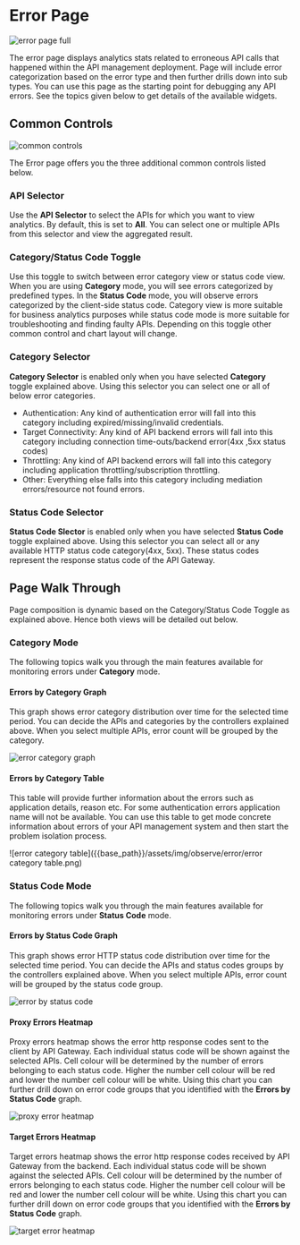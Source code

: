 # Error Page
![error page full]({{base_path}}/assets/img/observe/error/error-page-full.png)

The error page displays analytics stats related to erroneous API calls that happened within the API management deployment. 
Page will include error categorization based on the error type and then further drills down into sub types. 
You can use this page as the starting point for debugging any API errors.
See the topics given below to get details of the available widgets.

## Common Controls
![common controls]({{base_path}}/assets/img/observe/error/common-controls.png)

The Error page offers you the three additional common controls listed below.
### API Selector
Use the **API Selector** to select the APIs for which you want to view analytics. By default, this is set to **All**. You can select one or multiple APIs from this selector and view the aggregated result.

### Category/Status Code Toggle
Use this toggle to switch between error category view or status code view. When you are using **Category** mode, you will see errors categorized by predefined types. 
In the **Status Code** mode, you will observe errors categorized by the client-side status code. Category view is more suitable for business analytics purposes while 
status code mode is more suitable for troubleshooting and finding faulty APIs. Depending on this toggle other common control and chart layout will change.

### Category Selector
**Category Selector** is enabled only when you have selected **Category** toggle explained above. Using this selector you can select one or all of below error categories.
- Authentication: Any kind of authentication error will fall into this category including expired/missing/invalid credentials.
- Target Connectivity: Any kind of API backend errors will fall into this category including connection time-outs/backend error(4xx ,5xx status codes)
- Throttling: Any kind of API backend errors will fall into this category including application throttling/subscription throttling.
- Other: Everything else falls into this category including mediation errors/resource not found errors.

### Status Code Selector
**Status Code Slector** is enabled only when you have selected **Status Code** toggle explained above. Using this selector you can select all or any available HTTP status code
category(4xx, 5xx). These status codes represent the response status code of the API Gateway.

## Page Walk Through
Page composition is dynamic based on the Category/Status Code Toggle as explained above. Hence both views will be detailed out below.

### Category Mode
The following topics walk you through the main features available for monitoring errors under **Category** mode.

#### Errors by Category Graph
This graph shows error category distribution over time for the selected time period. You can decide the APIs and categories by the controllers explained above.
When you select multiple APIs, error count will be grouped by the category.

![error category graph]({{base_path}}/assets/img/observe/error/error-category-graph.png)
#### Errors by Category Table   
This table will provide further information about the errors such as application details, reason etc. For some authentication errors application name will not be available.
You can use this table to get mode concrete information about errors of your API management system and then start the problem isolation process.

![error category table]({{base_path}}/assets/img/observe/error/error category table.png)
### Status Code Mode
The following topics walk you through the main features available for monitoring errors under **Status Code** mode.

#### Errors by Status Code Graph
This graph shows error HTTP status code distribution over time for the selected time period. You can decide the APIs and status codes groups by the controllers explained above.
When you select multiple APIs, error count will be grouped by the status code group.

![error by status code]({{base_path}}/assets/img/observe/error/error-by-status-code.png)
#### Proxy Errors Heatmap
Proxy errors heatmap shows the error http response codes sent to the client by API Gateway. Each individual status code will be shown against the selected APIs. 
Cell colour will be determined by the number of errors belonging to each status code. Higher the number cell colour will be red and lower the number cell colour will be white.
Using this chart you can further drill down on error code groups that you identified with the **Errors by Status Code** graph.

![proxy error heatmap]({{base_path}}/assets/img/observe/error/proxy-error-heatmap.png)
#### Target Errors Heatmap
Target errors heatmap shows the error http response codes received by API Gateway from the backend. Each individual status code will be shown against the selected APIs. 
Cell colour will be determined by the number of errors belonging to each status code. Higher the number cell colour will be red and lower the number cell colour will be white.
Using this chart you can further drill down on error code groups that you identified with the **Errors by Status Code** graph.

![target error heatmap]({{base_path}}/assets/img/observe/error/target-error-heatmap.png)


